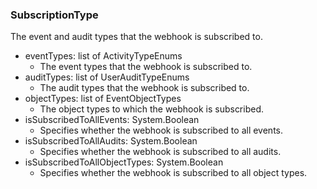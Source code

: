 ### SubscriptionType
The event and audit types that the webhook is subscribed to.

- eventTypes: list of ActivityTypeEnums
  - The event types that the webhook is subscribed to.
- auditTypes: list of UserAuditTypeEnums
  - The audit types that the webhook is subscribed to.
- objectTypes: list of EventObjectTypes
  - The object types to which the webhook is subscribed.
- isSubscribedToAllEvents: System.Boolean
  - Specifies whether the webhook is subscribed to all events.
- isSubscribedToAllAudits: System.Boolean
  - Specifies whether the webhook is subscribed to all audits.
- isSubscribedToAllObjectTypes: System.Boolean
  - Specifies whether the webhook is subscribed to all object types.
